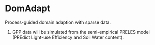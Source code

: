 # DomAdapt

Process-guided domain adaption with sparse data.

1. GPP data will be simulated from the semi-empirical PRELES model (PREdict Light-use Efficiency and Soil Water content).
